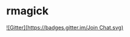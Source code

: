 # rmagick
[![Gitter](https://badges.gitter.im/Join Chat.svg)](https://gitter.im/gemhome/rmagick?utm_source=badge&utm_medium=badge&utm_campaign=pr-badge&utm_content=badge)